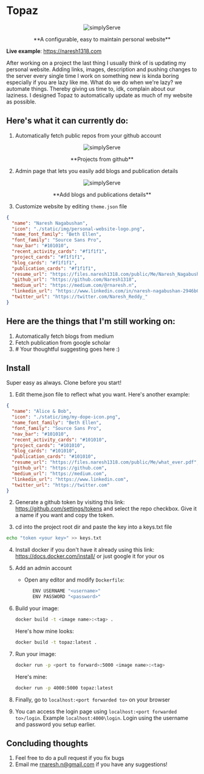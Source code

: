 # Topaz

<p align=center>
    <img src="https://files.naresh1318.com/public/topaz/topaz.png" alt="simplyServe"/>
    <p align="center"> **A configurable, easy to maintain personal website** </p>
</p>

**Live example**: https://naresh1318.com

After working on a project the last thing I usually think of is updating my personal website. 
Adding links, images, description and pushing changes to the server every single time I work 
on something new is kinda boring especially if you are lazy like me. What do we do when we're lazy?
we automate things. Thereby giving us time to, idk, complain about our laziness. I designed Topaz 
to automatically update as much of my website as possible. 

## Here's what it can currently do:

1. Automatically fetch public repos from your github account

<p align=center>
    <img src="https://files.naresh1318.com/public/topaz/projects.png" alt="simplyServe"/>
    <p align="center"> **Projects from github** </p>
</p>

2. Admin page that lets you easily add blogs and publication details

<p align=center>
    <img src="https://files.naresh1318.com/public/topaz/admin.png" alt="simplyServe"/>
    <p align="center"> **Add blogs and publications details** </p>
</p>

3. Customize website by editing `theme.json` file

```json
{
  "name": "Naresh Nagabushan",
  "icon": "./static/img/personal-website-logo.png",
  "name_font_family": "Beth Ellen",
  "font_family": "Source Sans Pro",
  "nav_bar": "#101010",
  "recent_activity_cards": "#f1f1f1",
  "project_cards": "#f1f1f1",
  "blog_cards": "#f1f1f1",
  "publication_cards": "#f1f1f1",
  "resume_url": "https://files.naresh1318.com/public/Me/Naresh_Nagabushan.pdf",
  "github_url": "https://github.com/Naresh1318",
  "medium_url": "https://medium.com/@rnaresh.n",
  "linkedin_url": "https://www.linkedin.com/in/naresh-nagabushan-2946b013a",
  "twitter_url": "https://twitter.com/Naresh_Reddy_"
}
```

## Here are the things that I'm still working on:

1. Automatically fetch blogs from medium
2. Fetch publication from google scholar
3. \# Your thoughtful suggesting goes here :)


## Install
Super easy as always. Clone before you start!

1. Edit theme.json file to reflect what you want. Here's another example:

```json
{
  "name": "Alice & Bob",
  "icon": "./static/img/my-dope-icon.png",
  "name_font_family": "Beth Ellen",
  "font_family": "Source Sans Pro",
  "nav_bar": "#101010",
  "recent_activity_cards": "#101010",
  "project_cards": "#101010",
  "blog_cards": "#101010",
  "publication_cards": "#101010",
  "resume_url": "https://files.naresh1318.com/public/Me/what_ever.pdf",
  "github_url": "https://github.com",
  "medium_url": "https://medium.com",
  "linkedin_url": "https://www.linkedin.com",
  "twitter_url": "https://twitter.com"
}
```

2. Generate a github token by visiting this link: https://github.com/settings/tokens 
and select the repo checkbox. Give it a name if you want and copy the token.

3. cd into the project root dir and paste the key into a keys.txt file
```bash
echo "token <your key>" >> keys.txt
```

4. Install docker if you don't have it already using this link: 
https://docs.docker.com/install/ or just google it for your os

5. Add an admin account

   * Open any editor and modify `Dockerfile`:

     ```bash
        ENV USERNAME "<username>"
        ENV PASSWORD "<password>"
     ```

4. Build your image:

   ```bash
   docker build -t <image name>:<tag> .
   ```

   Here's how mine looks:

   ```bash
   docker build -t topaz:latest .
   ```

5. Run your image:

   ```bash
   docker run -p <port to forward>:5000 <image name>:<tag>
   ```

   Here's mine:

   ```bash
   docker run -p 4000:5000 topaz:latest

6. Finally, go to `localhost:<port forwarded to>` on your browser

7. You can access the login page using `localhost:<port forwarded to>/login`. Example `localhost:4000\login`. 
Login using the username and password you setup earlier.

## Concluding thoughts
1. Feel free to do a pull request if you fix bugs
2. Email me rnaresh.n@gmail.com if you have any suggestions!

